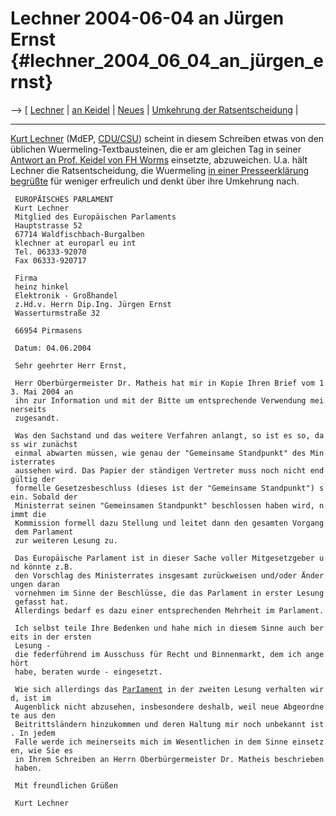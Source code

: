 # Lechner 2004-06-04 an Jürgen Ernst {#lechner_2004_06_04_an_jürgen_ernst}

\--\> \[ [ Lechner](KurtLechnerDe "wikilink") \| [ an
Keidel](Lechner040604De "wikilink") \| [ Neues](SwpatcninoDe "wikilink")
\| [ Umkehrung der Ratsentscheidung](ConsReversEn "wikilink") \|

------------------------------------------------------------------------

[ Kurt Lechner](KurtLechnerDe "wikilink") (MdEP, [
CDU/CSU](ElectDeCducsu0405De "wikilink")) scheint in diesem Schreiben
etwas von den üblichen Wuermeling-Textbausteinen, die er am gleichen Tag
in seiner [ Antwort an Prof. Keidel von FH
Worms](Lechner040604De "wikilink") einsetzte, abzuweichen. U.a. hält
Lechner die Ratsentscheidung, die Wuermeling [ in einer Presseerklärung
begrüßte](Wuermeling040519De "wikilink") für weniger erfreulich und
denkt über ihre Umkehrung nach.

` EUROPÄISCHES PARLAMENT`\
` Kurt Lechner`\
` Mitglied des Europäischen Parlaments`\
` Hauptstrasse 52`\
` 67714 Waldfischbach-Burgalben`\
` klechner at europarl eu int`\
` Tel. 06333-92070`\
` Fax 06333-920717`

` Firma`\
` heinz hinkel`\
` Elektronik - Großhandel`\
` z.Hd.v. Herrn Dip.Ing. Jürgen Ernst`\
` Wasserturmstraße 32`

` 66954 Pirmasens`

` Datum: 04.06.2004`

` Sehr geehrter Herr Ernst,`

` Herr Oberbürgermeister Dr. Matheis hat mir in Kopie Ihren Brief vom 13. Mai 2004 an`\
` ihn zur Information und mit der Bitte um entsprechende Verwendung meinerseits`\
` zugesandt.`

` Was den Sachstand und das weitere Verfahren anlangt, so ist es so, dass wir zunächst`\
` einmal abwarten müssen, wie genau der "Gemeinsame Standpunkt" des Ministerrates`\
` aussehen wird. Das Papier der ständigen Vertreter muss noch nicht endgültig der`\
` formelle Gesetzesbeschluss (dieses ist der "Gemeinsame Standpunkt") sein. Sobald der`\
` Ministerrat seinen "Gemeinsamen Standpunkt" beschlossen haben wird, nimmt die`\
` Kommission formell dazu Stellung und leitet dann den gesamten Vorgang dem Parlament`\
` zur weiteren Lesung zu.`

` Das Europäische Parlament ist in dieser Sache voller Mitgesetzgeber und könnte z.B.`\
` den Vorschlag des Ministerrates insgesamt zurückweisen und/oder Änderungen daran`\
` vornehmen im Sinne der Beschlüsse, die das Parlament in erster Lesung gefasst hat.`\
` Allerdings bedarf es dazu einer entsprechenden Mehrheit im Parlament.`

` Ich selbst teile Ihre Bedenken und hahe mich in diesem Sinne auch bereits in der ersten`\
` Lesung - die federführend im Ausschuss für Recht und Binnenmarkt, dem ich angehört`\
` habe, beraten wurde - eingesetzt.`

` Wie sich allerdings das `[`ParIament`](ParIament "wikilink")` in der zweiten Lesung verhalten wird, ist im`\
` Augenblick nicht abzusehen, insbesondere deshalb, weil neue Abgeordnete aus den`\
` Beitrittsländern hinzukommen und deren Haltung mir noch unbekannt ist. In jedem`\
` Falle werde ich meinerseits mich im Wesentlichen in dem Sinne einsetzen, wie Sie es`\
` in Ihrem Schreiben an Herrn Oberbürgermeister Dr. Matheis beschrieben haben.`

` Mit freundlichen Grüßen`

` Kurt Lechner`
